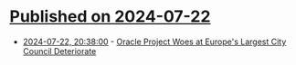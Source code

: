 # [Published on 2024-07-22](index.md)

* [2024-07-22, 20:38:00](https://soylentnews.org/article.pl?sid=24/07/21/1330235&from=rss) - [Oracle Project Woes at Europe's Largest City Council Deteriorate](https://soylentnews.org/article.pl?sid=24/07/21/1330235&from=rss)
